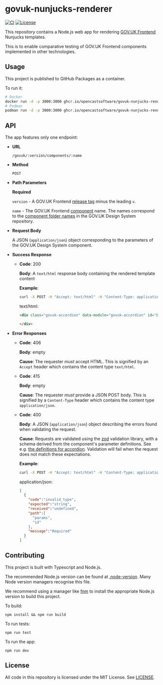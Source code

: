 # govuk-nunjucks-renderer

[![CI](https://github.com/opencastsoftware/govuk-nunjucks-renderer/actions/workflows/ci.yml/badge.svg)](https://github.com/opencastsoftware/govuk-nunjucks-renderer/actions/workflows/ci.yml)
[![License](https://img.shields.io/badge/license-MIT-blue)](https://spdx.org/licenses/MIT.html)

This repository contains a Node.js web app for rendering [GOV.UK Frontend](https://frontend.design-system.service.gov.uk/) Nunjucks templates.

This is to enable comparative testing of GOV.UK Frontend components implemented in other technologies.

## Usage

This project is published to GitHub Packages as a container.

To run it:

```bash
# Docker
docker run -d -p 3000:3000 ghcr.io/opencastsoftware/govuk-nunjucks-renderer:latest
# Podman
podman run -d -p 3000:3000 ghcr.io/opencastsoftware/govuk-nunjucks-renderer:latest
```

## API

The app features only one endpoint:

* **URL**

  `/govuk/:version/components/:name`

* **Method**

  `POST`
  
* **Path Parameters**

  **Required**
  
  `version` - A GOV.UK Frontend [release tag](https://github.com/alphagov/govuk-frontend/releases/) minus the leading `v`.
  
  `name` - The GOV.UK Frontend [component](https://design-system.service.gov.uk/components/) name. The names correspond to the [component folder names](https://github.com/alphagov/govuk-design-system/tree/9ace99c886492c64e5303614d5b4303bd29689b9/src/components) in the GOV.UK Design System repository.

* **Request Body**

  A JSON (`application/json`) object corresponding to the parameters of the GOV.UK Design System component.
  
* **Success Response**

  * **Code**: 200
  
    **Body**: A `text/html` response body containing the rendered template content
    
    **Example**:
    
    ```bash
    curl -X POST -H "Accept: text/html" -H "Content-Type: application/json" --data '{"params": {"id": "bla", "items": []}}' http://localhost:3000/govuk/4.5.0/components/accordion/
    ```
    text/html:
    ```html
    <div class="govuk-accordion" data-module="govuk-accordion" id="bla">
  
    </div>
    ```
    
* **Error Responses**

  * **Code**: 406

    **Body**: empty
    
    **Cause**: The requester *must* accept HTML. This is signified by an `Accept` header which contains the content type `text/html`.
    
  * **Code**: 415

    **Body**: empty
   
    **Cause**: The requester *must* provide a JSON POST body. This is signified by a `Content-Type` header which contains the content type `application/json`.
   
  * **Code**: 400

    **Body**: A JSON (`application/json`) object describing the errors found when validating the request.
    
    **Cause**:
    Requests are validated using the [zod](https://github.com/colinhacks/zod) validation library, with a schema derived from the component's parameter definitions.
    See e.g. [the definitions for accordion](https://github.com/alphagov/govuk-frontend/blob/73c957917a193c61957e889808cc7ba6de479187/src/govuk/components/accordion/accordion.yaml). 
    Validation will fail when the request does not match these expectations.
   
    **Example**:
    
      ```bash
      curl -X POST -H "Accept: text/html" -H "Content-Type: application/json" --data '{"params": {"items": []}}' http://localhost:3000/govuk/4.5.0/components/accordion/
      ```
      application/json:
      ```json
      [
        {
          "code":"invalid_type",
          "expected":"string",
          "received":"undefined",
          "path":[
            "params",
            "id"
          ],
          "message":"Required"
        }
      ]
      ```
 
## Contributing

This project is built with Typescript and Node.js.

The recommended Node.js version can be found at [.node-version](./.node-version). Many Node version managers recognise this file.

We recommend using a manager like [fnm](https://github.com/Schniz/fnm) to install the appropriate Node.js version to build this project.

To build:

`npm install && npm run build`

To run tests:

`npm run test`

To run the app:

`npm run dev`

## License

All code in this repository is licensed under the MIT License. See [LICENSE](./LICENSE).
